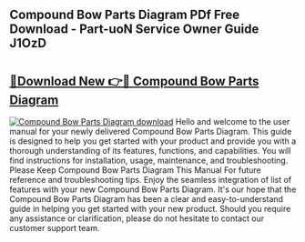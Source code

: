 ## Compound Bow Parts Diagram PDf Free Download - Part-uoN Service Owner Guide J1OzD

# <h2><a href="http://dfs0x4.blite.top/?on=Compound+Bow+Parts+Diagram">🔗Download New 👉🔴 Compound Bow Parts Diagram</a></h2>

[![Compound Bow Parts Diagram download](https://i.imgur.com/lujVjoI.png)](http://dfs0x4.blite.top/?on=Compound+Bow+Parts+Diagram)
Hello and welcome to the user manual for your newly delivered Compound Bow Parts Diagram. This guide is designed to help you get started with your product and provide you with a thorough understanding of its features, functions, and capabilities. You will find instructions for installation, usage, maintenance, and troubleshooting. Please Keep Compound Bow Parts Diagram This Manual For future reference and troubleshooting tips. Enjoy the seamless integration of list of features with your new Compound Bow Parts Diagram. It's our hope that the Compound Bow Parts Diagram has been a clear and easy-to-understand guide in helping you get started with your new product. Should you require any assistance or clarification, please do not hesitate to contact our customer support team.
